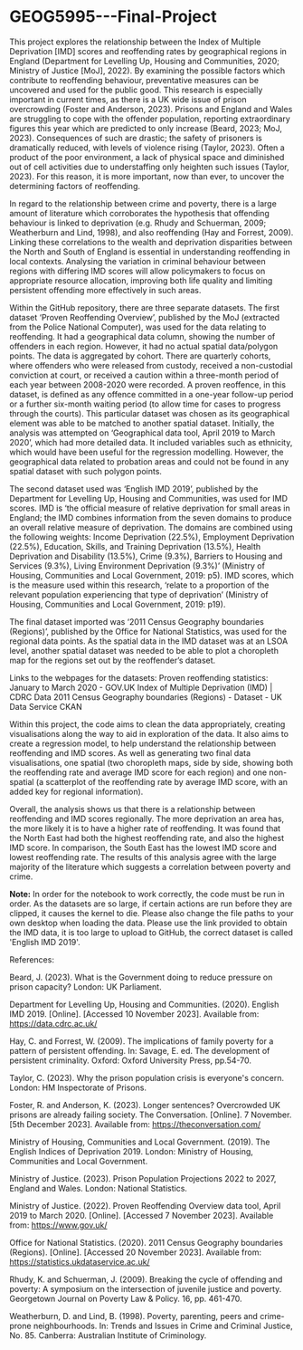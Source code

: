# GEOG5995---Final-Project

This project explores the relationship between the Index of Multiple Deprivation [IMD] scores and reoffending rates by geographical regions in England (Department for Levelling Up, Housing and Communities, 2020; Ministry of Justice [MoJ], 2022). By examining the possible factors which contribute to reoffending behaviour, preventative measures can be uncovered and used for the public good. This research is especially important in current times, as there is a UK wide issue of prison overcrowding (Foster and Anderson, 2023). Prisons and England and Wales are struggling to cope with the offender population, reporting extraordinary figures this year which are predicted to only increase (Beard, 2023; MoJ, 2023). Consequences of such are drastic; the safety of prisoners is dramatically reduced, with levels of violence rising (Taylor, 2023). Often a product of the poor environment, a lack of physical space and diminished out of cell activities due to understaffing only heighten such issues (Taylor, 2023). For this reason, it is more important, now than ever, to uncover the determining factors of reoffending. 
 
In regard to the relationship between crime and poverty, there is a large amount of literature which corroborates the hypothesis that offending behaviour is linked to deprivation (e.g. Rhudy and Schuerman, 2009; Weatherburn and Lind, 1998), and also reoffending (Hay and Forrest, 2009). Linking these correlations to the wealth and deprivation disparities between the North and South of England is essential in understanding reoffending in local contexts. Analysing the variation in criminal behaviour between regions with differing IMD scores will allow policymakers to focus on appropriate resource allocation, improving both life quality and limiting persistent offending more effectively in such areas. 
 
Within the GitHub repository, there are three separate datasets. The first dataset ‘Proven Reoffending Overview’, published by the MoJ (extracted from the Police National Computer), was used for the data relating to reoffending. It had a geographical data column, showing the number of offenders in each region. However, it had no actual spatial data/polygon points. The data is aggregated by cohort. There are quarterly cohorts, where offenders who were released from custody, received a non-custodial conviction at court, or received a caution within a three-month period of each year between 2008-2020 were recorded. A proven reoffence, in this dataset, is defined as any offence committed in a one-year follow-up period or a further six-month waiting period (to allow time for cases to progress through the courts). This particular dataset was chosen as its geographical element was able to be matched to another spatial dataset. Initially, the analysis was attempted on ‘Geographical data tool, April 2019 to March 2020’, which had more detailed data. It included variables such as ethnicity, which would have been useful for the regression modelling. However, the geographical data related to probation areas and could not be found in any spatial dataset with such polygon points.
 
The second dataset used was ‘English IMD 2019’, published by the Department for Levelling Up, Housing and Communities, was used for IMD scores. IMD is ‘the official measure of relative deprivation for small areas in England; the IMD combines information from the seven domains to produce an overall relative measure of deprivation. The domains are combined using the following weights: Income Deprivation (22.5%), Employment Deprivation (22.5%), Education, Skills, and Training Deprivation (13.5%), Health Deprivation and Disability (13.5%), Crime (9.3%), Barriers to Housing and Services (9.3%), Living Environment Deprivation (9.3%)’ (Ministry of Housing, Communities and Local Government, 2019: p5). IMD scores, which is the measure used within this research, ‘relate to a proportion of the relevant population experiencing that type of deprivation’ (Ministry of Housing, Communities and Local Government, 2019: p19). 
 
The final dataset imported was ‘2011 Census Geography boundaries (Regions)’, published by the Office for National Statistics, was used for the regional data points. As the spatial data in the IMD dataset was at an LSOA level, another spatial dataset was needed to be able to plot a choropleth map for the regions set out by the reoffender’s dataset.
 
Links to the webpages for the datasets:
Proven reoffending statistics: January to March 2020 - GOV.UK 
Index of Multiple Deprivation (IMD) | CDRC Data 
2011 Census Geography boundaries (Regions) - Dataset - UK Data Service CKAN 
 
Within this project, the code aims to clean the data appropriately, creating visualisations along the way to aid in exploration of the data. It also aims to create a regression model, to help understand the relationship between reoffending and IMD scores. As well as generating two final data visualisations, one spatial (two choropleth maps, side by side, showing both the reoffending rate and average IMD score for each region) and one non-spatial (a scatterplot of the reoffending rate by average IMD score, with an added key for regional information).
 
Overall, the analysis shows us that there is a relationship between reoffending and IMD scores regionally. The more deprivation an area has, the more likely it is to have a higher rate of reoffending. It was found that the North East had both the highest reoffending rate, and also the highest IMD score. In comparison, the South East has the lowest IMD score and lowest reoffending rate. The results of this analysis agree with the large majority of the literature which suggests a correlation between poverty and crime.
 
**Note:** In order for the notebook to work correctly, the code must be run in order. As the datasets are so large, if certain actions are run before they are clipped, it causes the kernel to die. Please also change the file paths to your own desktop when loading the data. Please use the link provided to obtain the IMD data, it is too large to upload to GitHub, the correct dataset is called 'English IMD 2019'. 
 
References:
 
Beard, J. (2023). What is the Government doing to reduce pressure on prison capacity? London: UK Parliament. 
 
Department for Levelling Up, Housing and Communities. (2020). English IMD 2019. [Online]. [Accessed 10 November 2023]. Available from: https://data.cdrc.ac.uk/ 
 
Hay, C. and Forrest, W. (2009). The implications of family poverty for a pattern of persistent offending. In: Savage, E. ed. The development of persistent criminality. Oxford: Oxford University Press, pp.54-70.
 
Taylor, C. (2023). Why the prison population crisis is everyone's concern. London: HM Inspectorate of Prisons.
 
Foster, R. and Anderson, K. (2023). Longer sentences? Overcrowded UK prisons are already failing society. The Conversation. [Online]. 7 November. [5th December 2023]. Available from: https://theconversation.com/ 
 
Ministry of Housing, Communities and Local Government. (2019). The English Indices of Deprivation 2019. London: Ministry of Housing, Communities and Local Government. 
 
Ministry of Justice. (2023). Prison Population Projections 2022 to 2027, England and Wales. London: National Statistics.
 
Ministry of Justice. (2022). Proven Reoffending Overview data tool, April 2019 to March 2020. [Online]. [Accessed 7 November 2023]. Available from: https://www.gov.uk/
 
Office for National Statistics. (2020). 2011 Census Geography boundaries (Regions). [Online]. [Accessed 20 November 2023]. Available from: https://statistics.ukdataservice.ac.uk/ 
 
Rhudy, K. and Schuerman, J. (2009). Breaking the cycle of offending and poverty: A symposium on the intersection of juvenile justice and poverty. Georgetown Journal on Poverty Law & Policy. 16, pp. 461-470.

Weatherburn, D. and Lind, B. (1998). Poverty, parenting, peers and crime-prone neighbourhoods. In: Trends and Issues in Crime and Criminal Justice, No. 85. Canberra: Australian Institute of Criminology.
